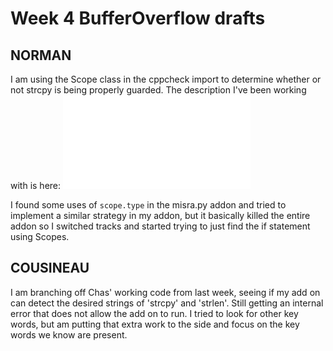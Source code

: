 # Week 4 BufferOverflow drafts

## NORMAN
I am using the Scope class in the cppcheck import to determine whether or not strcpy is being properly guarded. The description I've been working with is here: ![Scope CPPCheck](file:///C:/Users/normanc/Desktop/Capstone/html_elwakil/html/classaddons_1_1cppcheckdata_1_1Scope.html)

I found some uses of `scope.type` in the misra.py addon and tried to implement a similar strategy in my addon, but it basically killed the entire addon so I switched tracks and started trying to just find the if statement using Scopes.

## COUSINEAU

I am branching off Chas' working code from last week, seeing if my add on can detect the desired strings of 'strcpy' and 'strlen'. Still getting an internal error that does not allow the add on to run. I tried to look for other key words, but am putting that extra work to the side and focus on the key words we know are present. 
